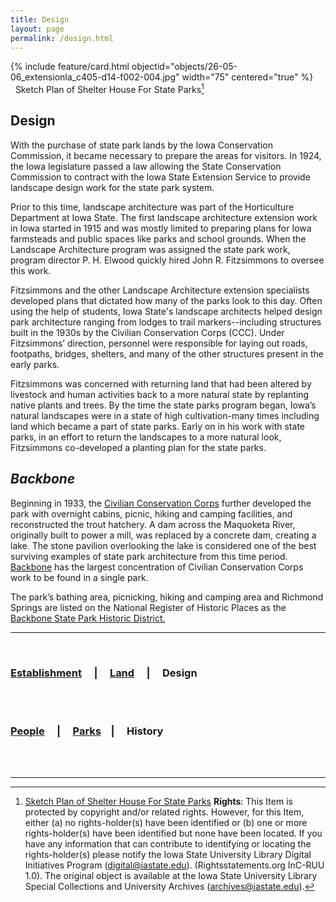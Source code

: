 ```yaml
---
title: Design
layout: page
permalink: /design.html
---
```



{% include feature/card.html objectid="objects/26-05-06_extensionla_c405-d14-f002-004.jpg" width="75" centered="true" %}
&nbsp;&nbsp;Sketch Plan of Shelter House For State Parks[^1]

## Design

With the purchase of state park lands by the Iowa Conservation Commission, it became necessary to prepare the areas for visitors. In 1924, the Iowa legislature passed a law allowing the State Conservation Commission to contract with the Iowa State Extension Service to provide landscape design work for the state park system.

Prior to this time, landscape architecture was part of the Horticulture Department at Iowa State. The first landscape architecture extension work in Iowa started in 1915 and was mostly limited to preparing plans for Iowa farmsteads and public spaces like parks and school grounds. When the Landscape Architecture program was assigned the state park work, program director P. H. Elwood quickly hired John R. Fitzsimmons to oversee this work.

Fitzsimmons and the other Landscape Architecture extension specialists developed plans that dictated how many of the parks look to this day. Often using the help of students, Iowa State's landscape architects helped design park architecture ranging from lodges to trail markers--including structures built in the 1930s by the Civilian Conservation Corps (CCC). Under Fitzsimmons’ direction, personnel were responsible for laying out roads, footpaths, bridges, shelters, and many of the other structures present in the early parks.

Fitzsimmons was concerned with returning land that had been altered by livestock and human activities back to a more natural state by replanting native plants and trees. By the time the state parks program began, Iowa’s natural landscapes were in a state of high cultivation-many times including land which became a part of state parks. Early on in his work with state parks, in an effort to return the landscapes to a more natural look, Fitzsimmons co-developed a planting plan for the state parks.

## _Backbone_

Beginning in 1933, the <a href="establishment#CCC">Civilian Conservation Corps</a> further developed the park with overnight cabins, picnic, hiking and camping facilities, and reconstructed the trout hatchery. A dam across the Maquoketa River, originally built to power a mill, was replaced by a concrete dam, creating a lake. The stone pavilion overlooking the lake is considered one of the best surviving examples of state park architecture from this time period. <a href="http://www.iowadnr.gov/Places-to-Go/State-Parks/Iowa-State-Parks/ParkDetails/ParkID/610105">Backbone</a> has the largest concentration of Civilian Conservation Corps work to be found in a single park.

The park’s bathing area, picnicking, hiking and camping area and Richmond Springs are listed on the National Register of Historic Places as the <a href="https://npgallery.nps.gov/NRHP/AssetDetail?assetID=ffdfee33-0d9b-4007-b027-e974145bd21f">Backbone State Park Historic District.</a>
<br>

---

<br>

### <a href="Establishment">Establishment</a> &nbsp; &nbsp; | &nbsp; &nbsp; <a href="Land">Land</a> &nbsp; &nbsp; | &nbsp; &nbsp; Design
<br>
<br>

### <a href="/people-overview.html">People</a> &nbsp; &nbsp; | &nbsp; &nbsp; <a href="/state-parks-overview.html">Parks</a>  &nbsp; &nbsp;| &nbsp; &nbsp; History
<br>
<br>

---

[^1]: <a href="http://cdm16001.contentdm.oclc.org/cdm/compoundobject/collection/p16001coll36/id/75/rec/8">Sketch Plan of Shelter House For State Parks</a> __Rights__: This Item is protected by copyright and/or related rights. However, for this Item, either (a) no rights-holder(s) have been identified or (b) one or more rights-holder(s) have been identified but none have been located. If you have any information that can contribute to identifying or locating the rights-holder(s) please notify the Iowa State University Library Digital Initiatives Program (digital@iastate.edu). (Rightsstatements.org InC-RUU 1.0). The original object is available at the Iowa State University Library Special Collections and University Archives (archives@iastate.edu).